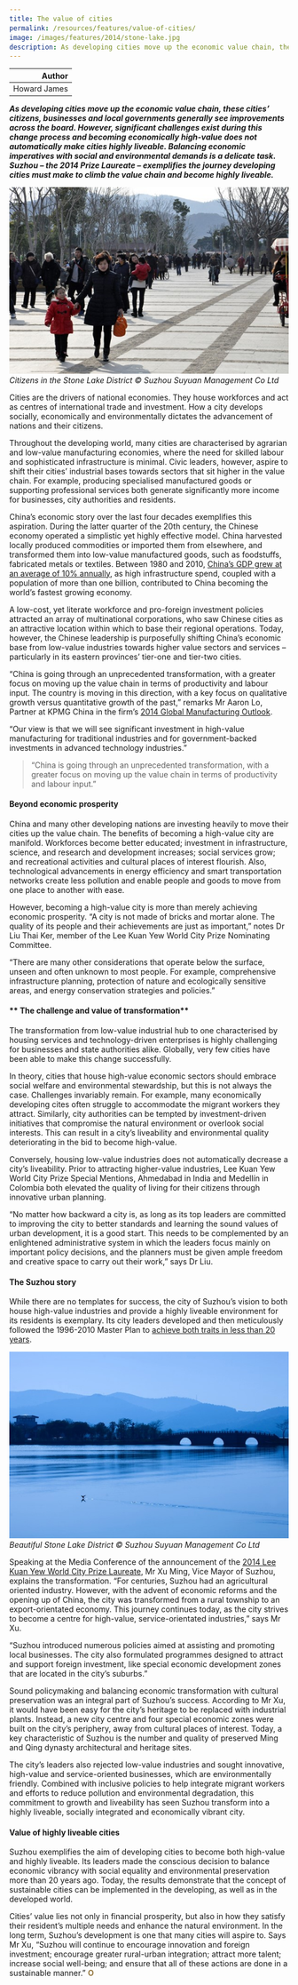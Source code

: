 ```yaml
---
title: The value of cities
permalink: /resources/features/value-of-cities/
image: /images/features/2014/stone-lake.jpg
description: As developing cities move up the economic value chain, these cities’ citizens, businesses and local governments generally see improvements across the board. However, significant challenges exist during this change process and becoming economically high-value does not automatically make cities highly liveable. Balancing economic imperatives with social and environmental demands is a delicate task. Suzhou – the 2014 Prize Laureate – exemplifies the journey developing cities must make to climb the value chain and become highly liveable.
---
```


| Author |
|---:|
| Howard James |

***As developing cities move up the economic value chain, these cities’ citizens, businesses and local governments generally see improvements across the board. However, significant challenges exist during this change process and becoming economically high-value does not automatically make cities highly liveable. Balancing economic imperatives with social and environmental demands is a delicate task. Suzhou – the 2014 Prize Laureate – exemplifies the journey developing cities must make to climb the value chain and become highly liveable.***

![Citizens in the Stone Lake District](/images/features/2014/stone-lake.jpg/)*Citizens in the Stone Lake District © Suzhou Suyuan Management Co Ltd*

Cities are the drivers of national economies. They house workforces and act as centres of international trade and investment. How a city develops socially, economically and environmentally dictates the advancement of nations and their citizens.

Throughout the developing world, many cities are characterised by agrarian and low-value manufacturing economies, where the need for skilled labour and sophisticated infrastructure is minimal. Civic leaders, however, aspire to shift their cities’ industrial bases towards sectors that sit higher in the value chain. For example, producing specialised manufactured goods or supporting professional services both generate significantly more income for businesses, city authorities and residents.

China’s economic story over the last four decades exemplifies this aspiration. During the latter quarter of the 20th century, the Chinese economy operated a simplistic yet highly effective model. China harvested locally produced commodities or imported them from elsewhere, and transformed them into low-value manufactured goods, such as foodstuffs, fabricated metals or textiles. Between 1980 and 2010, [China’s GDP grew at an average of 10% annually](http://www.stats.gov.cn/english/Statisticaldata/AnnualData/), as high infrastructure spend, coupled with a population of more than one billion, contributed to China becoming the world’s fastest growing economy.

A low-cost, yet literate workforce and pro-foreign investment policies attracted an array of multinational corporations, who saw Chinese cities as an attractive location within which to base their regional operations. Today, however, the Chinese leadership is purposefully shifting China’s economic base from low-value industries towards higher value sectors and services – particularly in its eastern provinces’ tier-one and tier-two cities.

“China is going through an unprecedented transformation, with a greater focus on moving up the value chain in terms of productivity and labour input. The country is moving in this direction, with a key focus on qualitative growth versus quantitative growth of the past,” remarks Mr Aaron Lo, Partner at KPMG China in the firm’s [2014 Global Manufacturing Outlook](http://www.kpmg.com/Global/en/IssuesAndInsights/ArticlesPublications/global-manufacturing-outlook/Documents/competitive-advantage.pdf).

“Our view is that we will see significant investment in high-value manufacturing for traditional industries and for government-backed investments in advanced technology industries.”

> “China is going through an unprecedented transformation, with a greater focus on moving up the value chain in terms of productivity and labour input.”

#### **Beyond economic prosperity**

China and many other developing nations are investing heavily to move their cities up the value chain. The benefits of becoming a high-value city are manifold. Workforces become better educated; investment in infrastructure, science, and research and development increases; social services grow; and recreational activities and cultural places of interest flourish. Also, technological advancements in energy efficiency and smart transportation networks create less pollution and enable people and goods to move from one place to another with ease.

However, becoming a high-value city is more than merely achieving economic prosperity. “A city is not made of bricks and mortar alone. The quality of its people and their achievements are just as important,” notes Dr Liu Thai Ker, member of the Lee Kuan Yew World City Prize Nominating Committee.

“There are many other considerations that operate below the surface, unseen and often unknown to most people. For example, comprehensive infrastructure planning, protection of nature and ecologically sensitive areas, and energy conservation strategies and policies.”

#### ** The challenge and value of transformation**

The transformation from low-value industrial hub to one characterised by housing services and technology-driven enterprises is highly challenging for businesses and state authorities alike. Globally, very few cities have been able to make this change successfully.

In theory, cities that house high-value economic sectors should embrace social welfare and environmental stewardship, but this is not always the case. Challenges invariably remain. For example, many economically developing cites often struggle to accommodate the migrant workers they attract. Similarly, city authorities can be tempted by investment-driven initiatives that compromise the natural environment or overlook social interests. This can result in a city’s liveability and environmental quality deteriorating in the bid to become high-value.

Conversely, housing low-value industries does not automatically decrease a city’s liveability. Prior to attracting higher-value industries, Lee Kuan Yew World City Prize Special Mentions, Ahmedabad in India and Medellín in Colombia both elevated the quality of living for their citizens through innovative urban planning.

“No matter how backward a city is, as long as its top leaders are committed to improving the city to better standards and learning the sound values of urban development, it is a good start. This needs to be complemented by an enlightened administrative system in which the leaders focus mainly on important policy decisions, and the planners must be given ample freedom and creative space to carry out their work,” says Dr Liu.

#### **The Suzhou story**

While there are no templates for success, the city of Suzhou’s vision to both house high-value industries and provide a highly liveable environment for its residents is exemplary. Its city leaders developed and then meticulously followed the 1996-2010 Master Plan to [achieve both traits in less than 20 years](http://www.jchs.harvard.edu/sites/jchs.harvard.edu/files/di_w00-4.pdf).

![Beautiful Stone Lake District](/images/features/2014/stone-lake2.jpg/)*Beautiful Stone Lake District © Suzhou Suyuan Management Co Ltd*

Speaking at the Media Conference of the announcement of the [2014 Lee Kuan Yew World City Prize Laureate](/laureates/2014/laureate/), Mr Xu Ming, Vice Mayor of Suzhou, explains the transformation. “For centuries, Suzhou had an agricultural oriented industry. However, with the advent of economic reforms and the opening up of China, the city was transformed from a rural township to an export-orientated economy. This journey continues today, as the city strives to become a centre for high-value, service-orientated industries,” says Mr Xu.

“Suzhou introduced numerous policies aimed at assisting and promoting local businesses. The city also formulated programmes designed to attract and support foreign investment, like special economic development zones that are located in the city’s suburbs.”

Sound policymaking and balancing economic transformation with cultural preservation was an integral part of Suzhou’s success. According to Mr Xu, it would have been easy for the city’s heritage to be replaced with industrial plants. Instead, a new city centre and four special economic zones were built on the city’s periphery, away from cultural places of interest. Today, a key characteristic of Suzhou is the number and quality of preserved Ming and Qing dynasty architectural and heritage sites.

The city’s leaders also rejected low-value industries and sought innovative, high-value and service-oriented businesses, which are environmentally friendly. Combined with inclusive policies to help integrate migrant workers and efforts to reduce pollution and environmental degradation, this commitment to growth and liveability has seen Suzhou transform into a highly liveable, socially integrated and economically vibrant city.

#### **Value of highly liveable cities**

Suzhou exemplifies the aim of developing cities to become both high-value and highly liveable. Its leaders made the conscious decision to balance economic vibrancy with social equality and environmental preservation more than 20 years ago. Today, the results demonstrate that the concept of sustainable cities can be implemented in the developing, as well as in the developed world.

Cities’ value lies not only in financial prosperity, but also in how they satisfy their resident’s multiple needs and enhance the natural environment. In the long term, Suzhou’s development is one that many cities will aspire to. Says Mr Xu, “Suzhou will continue to encourage innovation and foreign investment; encourage greater rural-urban integration; attract more talent; increase social well-being; and ensure that all of these actions are done in a sustainable manner.” **<font color="#967942">O</font>**

